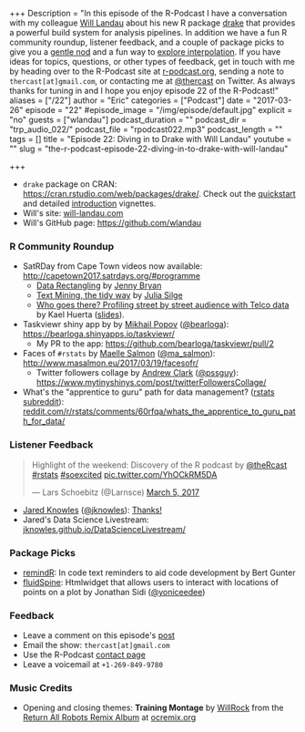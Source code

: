 +++
Description = "In this episode of the R-Podcast I have a conversation with my colleague [Will Landau](http://will-landau.com/) about his new R package [drake](https://cran.rstudio.com/web/packages/drake/) that provides a powerful build system for analysis pipelines.  In addition we have a fun R community roundup, listener feedback, and a couple of package picks to give you a [gentle nod](https://cran.r-project.org/web/packages/remindR/vignettes/remindR_vignette.html) and a fun way to [explore interpolation](https://github.com/metrumresearchgroup/fluidSpline).  If you have ideas for topics, questions, or other types of feedback, get in touch with me by heading over to the R-Podcast site at [r-podcast.org](www.r-podcast.org), sending a note to `thercast[at]gmail.com`, or contacting me at [@thercast](https://twitter.com/thercast) on Twitter.  As always thanks for tuning in and I hope you enjoy episode 22 of the R-Podcast!"
aliases = ["/22"]
author = "Eric"
categories = ["Podcast"]
date = "2017-03-26"
episode = "22"
#episode_image = "/img/episode/default.jpg"
explicit = "no"
guests = ["wlandau"]
podcast_duration = ""
podcast_dir = "trp_audio_022/"
podcast_file = "rpodcast022.mp3"
podcast_length = ""
tags = []
title = "Episode 22: Diving in to Drake with Will Landau"
youtube = ""
slug = "the-r-podcast-episode-22-diving-in-to-drake-with-will-landau"

+++

* `drake` package on CRAN: <https://cran.rstudio.com/web/packages/drake/>.  Check out the [quickstart](https://cran.rstudio.com/web/packages/drake/vignettes/quickstart.html) and detailed [introduction](https://cran.rstudio.com/web/packages/drake/vignettes/drake.html) vignettes.
* Will's site: [will-landau.com](http://will-landau.com/)
* Will's GitHub page: <https://github.com/wlandau>

### R Community Roundup

* SatRDay from Cape Town videos now available: <http://capetown2017.satrdays.org/#programme>
    * [Data Rectangling](https://youtu.be/GapSskrtUzU) by  [Jenny Bryan](https://twitter.com/JennyBryan)
    * [Text Mining, the tidy way](https://youtu.be/Xoqs2lNeync) by [Julia Silge](http://juliasilge.com/)
    * [Who goes there? Profiling street by street audience with Telco data](https://youtu.be/Li1R4Z3KH5I) by Kael Huerta ([slides](http://capetown2017.satrdays.org/talks/satRday-2017-huerta.pdf)).
* Taskviewr shiny app by by [Mikhail Popov](https://www.mpopov.com/) ([@bearloga](https://twitter.com/bearloga)): <https://bearloga.shinyapps.io/taskviewr/>
    * My PR to the app: <https://github.com/bearloga/taskviewr/pull/2>
* Faces of `#rstats` by [Maelle Salmon](http://www.masalmon.eu/) ([@ma_salmon](https://twitter.com/ma_salmon)): <http://www.masalmon.eu/2017/03/19/facesofr/>
    * Twitter followers collage by [Andrew Clark](https://www.mytinyshinys.com/) ([@pssguy](https://twitter.com/pssguy)): <https://www.mytinyshinys.com/post/twitterFollowersCollage/>
* What's the "apprentice to guru" path for data management? ([rstats subreddit](https://www.reddit.com/r/rstats/)): [reddit.com/r/rstats/comments/60rfqa/whats_the_apprentice_to_guru_path_for_data/](https://www.reddit.com/r/rstats/comments/60rfqa/whats_the_apprentice_to_guru_path_for_data/)

### Listener Feedback

<blockquote class="twitter-tweet" data-cards="hidden" data-lang="en"><p lang="en" dir="ltr">Highlight of the weekend: Discovery of the R podcast by <a href="https://twitter.com/theRcast">@theRcast</a> <a href="https://twitter.com/hashtag/rstats?src=hash">#rstats</a> <a href="https://twitter.com/hashtag/soexcited?src=hash">#soexcited</a> <a href="https://t.co/YhOCkRM5DA">pic.twitter.com/YhOCkRM5DA</a></p>&mdash; Lars Schoebitz (@Larnsce) <a href="https://twitter.com/Larnsce/status/838474523037007880">March 5, 2017</a></blockquote>
<script async src="//platform.twitter.com/widgets.js" charset="utf-8"></script>

* [Jared Knowles](https://www.jaredknowles.com/) ([@jknowles](https://twitter.com/jknowles)): [Thanks!](http://pastebin.com/4gRw30C0)
* Jared's Data Science Livestream: [jknowles.github.io/DataScienceLivestream/](https://jknowles.github.io/DataScienceLivestream/)

### Package Picks

* [remindR](https://cran.r-project.org/web/packages/remindR/vignettes/remindR_vignette.html): In code text reminders to aid code development by Bert Gunter
* [fluidSpine](https://github.com/metrumresearchgroup/fluidSpline): Htmlwidget that allows users to interact with locations of points on a plot by Jonathan Sidi ([@yoniceedee](https://twitter.com/yoniceedee))

### Feedback

- Leave a comment on this episode's [post](link://slug/the-r-podcast-episode-22-diving-in-to-drake-with-will-landau)
- Email the show: `thercast[at]gmail.com`
- Use the R-Podcast [contact page](link://slug/contact)
- Leave a voicemail at `+1-269-849-9780`

### Music Credits

- Opening and closing themes: __Training Montage__ by [WillRock](http://ocremix.org/artist/5043/willrock)  from the [Return All Robots Remix Album](http://ocremix.org/events/returnallrobots/) at [ocremix.org](http://ocremix.org/)

